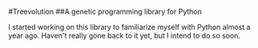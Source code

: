 #Treevolution
##A genetic programming library for Python

I started working on this library to familiarize myself with Python almost a year ago. Haven't really gone back to it yet, but I intend to do so soon.

